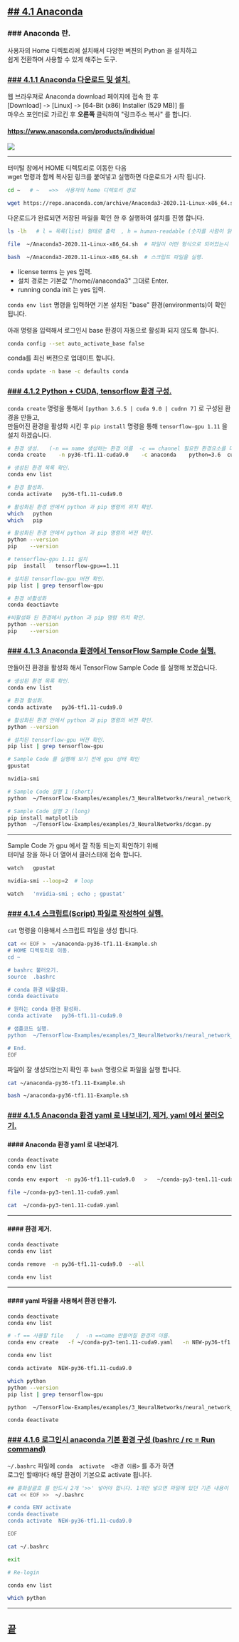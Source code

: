 [userguide]: https://github.com/dasandata/Open_HPC/tree/master/Document/User%20Guide#-%EB%AA%A9%EC%B0%A8
[ohpc]: http://openhpc.community/
[slurm]: https://slurm.schedmd.com/

[4]: https://github.com/dasandata/Open_HPC/tree/master/Document/User%20Guide/4_app_env
[4.1]: https://github.com/dasandata/Open_HPC/blob/master/Document/User%20Guide/4_app_env/4.1_Anaconda.md
[4.2]: https://github.com/dasandata/Open_HPC/blob/master/Document/User%20Guide/4_app_env/4.2_Module.md
[4.3]: https://github.com/dasandata/Open_HPC/blob/master/Document/User%20Guide/4_app_env/4.3_Docker.md
[4.4]: https://github.com/dasandata/Open_HPC/blob/master/Document/User%20Guide/4_app_env/4.4_Singularity.md

## [## 4.1  Anaconda][4]

### ### Anaconda 란.
사용자의 Home 디렉토리에 설치해서 다양한 버젼의 Python 을 설치하고   
쉽게 전환하며 사용할 수 있게 해주는 도구.  

### [### 4.1.1 Anaconda 다운로드 및 설치.][4.1]

웹 브라우져로 Anaconda download 페이지에 접속 한 후   
[Download] -> [Linux] -> [64-Bit (x86) Installer (529 MB)] 를   
마우스 포인터로 가르킨 후 **오른쪽** 클릭하여 "링크주소 복사" 를 합니다.  

#### https://www.anaconda.com/products/individual

<img src="https://github.com/dasandata/Open_HPC/blob/master/Document/User%20Guide/images/anaconda_copy_download_link.png">

***

터미털 창에서 HOME 디렉토리로 이동한 다음  
wget 명령과 함께 복사된 링크를 붙여넣고 실행하면 다운로드가 시작 됩니다.  

```bash
cd ~   # ~   =>>  사용자의 home 디렉토리 경로

wget https://repo.anaconda.com/archive/Anaconda3-2020.11-Linux-x86_64.sh
```

다운로드가 완료되면 저장된 파일을 확인 한 후 실행하여 설치를 진행 합니다.

```bash
ls -lh   # l = 목록(list) 형태로 출력  , h = human-readable (숫자를 사람이 읽기 쉬운 단위로 표시).

file  ~/Anaconda3-2020.11-Linux-x86_64.sh  # 파일이 어떤 형식으로 되어있는시 확인.

bash  ~/Anaconda3-2020.11-Linux-x86_64.sh  # 스크립트 파일을 실행.
```

* license terms 는 yes 입력.   
* 설치 경로는 기본값 "/home/<User ID>/anaconda3" 그대로 Enter.    
* running conda init 는 yes 입력.   

`conda env list` 명령을 입력하면 기본 설치된 "base" 환경(environments)이 확인 됩니다.  
<br>
아래 명령을 입력해서 로그인시 base 환경이 자동으로 활성화 되지 않도록 합니다.   

```bash
conda config --set auto_activate_base false
```

conda를 최신 버젼으로 업데이트 합니다.
```bash
conda update -n base -c defaults conda
```

### [### 4.1.2 Python + CUDA, tensorflow 환경 구성.][4.1]

`conda create` 명령을 통해서 ``[python 3.6.5 | cuda 9.0 | cudnn 7]`` 로 구성된 환경을 만들고,  
만들어진 환경을 활성화 시킨 후 `pip install` 명령을 통해 `tensorflow-gpu 1.11` 을 설치 하겠습니다.

```bash
# 환경 생성.   (-n == name 생성하는 환경 이름  -c == channel 필요한 환경요소를 다운로드 받는 저장소 이름.)
conda create    -n py36-tf1.11-cuda9.0    -c anaconda    python=3.6  cudatoolkit=9.0  cudnn=7

# 생성된 환경 목록 확인.
conda env list

# 환경 활성화.
conda activate   py36-tf1.11-cuda9.0  

# 활성화된 환경 안에서 python 과 pip 명령의 위치 확인.
which   python
which   pip

# 활성화된 환경 안에서 python 과 pip 명령의 버젼 확인.
python --version
pip    --version

# tensorflow-gpu 1.11 설치
pip  install   tensorflow-gpu==1.11

# 설치된 tensorflow-gpu 버젼 확인.
pip list | grep tensorflow-gpu

# 환경 비활성화
conda deactiavte

#비활성화 된 환경에서 python 과 pip 명령 위치 확인.
python --version
pip    --version
```

### [### 4.1.3 Anaconda 환경에서 TensorFlow Sample Code 실행.][4.1]

만들어진 환경을 활성화 해서 TensorFlow Sample Code 를 실행해 보겠습니다.  

```bash
# 생성된 환경 목록 확인.
conda env list

# 환경 활성화.
conda activate   py36-tf1.11-cuda9.0  

# 활성화된 환경 안에서 python 과 pip 명령의 버젼 확인.
python --version

# 설치된 tensorflow-gpu 버젼 확인.
pip list | grep tensorflow-gpu

# Sample Code 를 실행해 보기 전에 gpu 상태 확인
gpustat

nvidia-smi

# Sample Code 실행 1 (short)
python  ~/TensorFlow-Examples/examples/3_NeuralNetworks/neural_network_raw.py

# Sample Code 실행 2 (long)
pip install matplotlib
python  ~/TensorFlow-Examples/examples/3_NeuralNetworks/dcgan.py

```

***

Sample Code 가 gpu 에서 잘 작동 되는지 확인하기 위해  
터미널 창을 하나 더 열어서 클러스터에 접속 합니다.  

```bash
watch   gpustat

nvidia-smi --loop=2  # loop

watch   'nvidia-smi ; echo ; gpustat'
```

### [### 4.1.4 스크립트(Script) 파일로 작성하여 실행.][4.1]

`cat` 명령을 이용해서 스크립트 파일을 생성 합니다.

```bash
cat << EOF >  ~/anaconda-py36-tf1.11-Example.sh
# HOME 디렉토리로 이동.  
cd ~

# bashrc 불러오기.  
source  .bashrc

# conda 환경 비활성화.  
conda deactivate

# 원하는 conda 환경 활성화.  
conda activate   py36-tf1.11-cuda9.0  

# 샘플코드 실행.
python  ~/TensorFlow-Examples/examples/3_NeuralNetworks/neural_network_raw.py

# End.
EOF
```

파일이 잘 생성되었는지 확인 후 `bash` 명령으로 파일을 실행 합니다.
```bash
cat ~/anaconda-py36-tf1.11-Example.sh

bash ~/anaconda-py36-tf1.11-Example.sh
```


### [### 4.1.5 Anaconda 환경 yaml 로 내보내기, 제거, yaml 에서 불러오기.][4.1]

#### #### Anaconda 환경 yaml 로 내보내기.
```bash
conda deactivate
conda env list

conda env export  -n py36-tf1.11-cuda9.0   >   ~/conda-py3-ten1.11-cuda9.yaml

file ~/conda-py3-ten1.11-cuda9.yaml

cat  ~/conda-py3-ten1.11-cuda9.yaml
```
***
#### #### 환경 제거.
```bash
conda deactivate
conda env list

conda remove  -n py36-tf1.11-cuda9.0  --all

conda env list
```
***
#### #### yaml 파일을 사용해서 환경 만들기.
```bash
conda deactivate
conda env list

# -f == 사용할 file    /  -n ==name 만들어질 환경의 이름.
conda env create   -f ~/conda-py3-ten1.11-cuda9.yaml   -n NEW-py36-tf1.11-cuda9.0

conda env list

conda activate  NEW-py36-tf1.11-cuda9.0

which python
python --version
pip list | grep tensorflow-gpu

python  ~/TensorFlow-Examples/examples/3_NeuralNetworks/neural_network_raw.py

conda deactivate
```

### [### 4.1.6 로그인시 anaconda 기본 환경 구성 (bashrc / rc = Run command)][4.1]

`~/.bashrc` 파일에 `conda  activate  <환경 이름>` 를 추가 하면  
로그인 할때마다 해당 환경이 기본으로 activate 됩니다.

```bash
## 홑화살괄호 를 반드시 2개 '>>' 넣어야 합니다. 1개만 넣으면 파일에 있던 기존 내용이 삭제되고 덮어씌워 집니다.
cat << EOF >>  ~/.bashrc

# conda ENV activate
conda deactivate
conda activate  NEW-py36-tf1.11-cuda9.0

EOF

cat ~/.bashrc

exit

# Re-login

conda env list

which python
```

***
## [끝][4.1]
